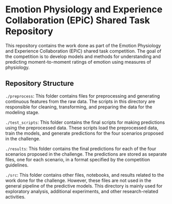 # Emotion Physiology and Experience Collaboration (EPiC) Shared Task Repository
This repository contains the work done as part of the Emotion Physiology and Experience Collaboration (EPiC) shared task competition. The goal of the competition is to develop models and methods for understanding and predicting moment-to-moment ratings of emotion using measures of physiology.

## Repository Structure

`./preprocess`: This folder contains files for preprocessing and generating continuous features from the raw data. The scripts in this directory are responsible for cleaning, transforming, and preparing the data for the modeling stage.

`./test_scripts`: This folder contains the final scripts for making predictions using the preprocessed data. These scripts load the preprocessed data, train the models, and generate predictions for the four scenarios proposed in the challenge.

`./results`: This folder contains the final predictions for each of the four scenarios proposed in the challenge. The predictions are stored as separate files, one for each scenario, in a format specified by the competition guidelines.

`./src`: This folder contains other files, notebooks, and results related to the work done for the challenge. However, these files are not used in the general pipeline of the predictive models. This directory is mainly used for exploratory analysis, additional experiments, and other research-related activities.
